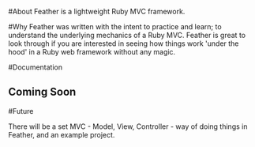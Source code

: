 #About
Feather is a lightweight Ruby MVC framework.

#Why
Feather was written with the intent to practice and learn; to understand the underlying mechanics of a Ruby MVC. Feather is great to look through if you are interested in seeing how things work 'under the hood' in a Ruby web framework without any magic.

#Documentation
 ## Coming Soon
#Future

There will be a set MVC - Model, View, Controller - way of doing things in Feather, and an example project.
